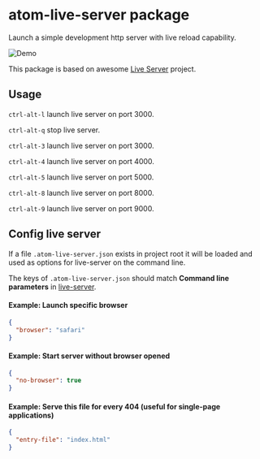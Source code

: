 # atom-live-server package

Launch a simple development http server with live reload capability.

![Demo](https://raw.githubusercontent.com/jas-chen/atom-live-server/master/doc/demo.gif)

This package is based on awesome [Live Server](https://github.com/tapio/live-server) project.

## Usage

`ctrl-alt-l` launch live server on port 3000.

`ctrl-alt-q` stop live server.

`ctrl-alt-3` launch live server on port 3000.

`ctrl-alt-4` launch live server on port 4000.

`ctrl-alt-5` launch live server on port 5000.

`ctrl-alt-8` launch live server on port 8000.

`ctrl-alt-9` launch live server on port 9000.


## Config live server

If a file `.atom-live-server.json` exists in project root it will be loaded and used as options for live-server on the command line.

The keys of `.atom-live-server.json` should match **Command line parameters** in [live-server](https://github.com/tapio/live-server).

#### Example: Launch specific browser
```json
{
  "browser": "safari"
}
```

#### Example: Start server without browser opened
```json
{
  "no-browser": true
}
```

#### Example: Serve this file for every 404 (useful for single-page applications)
```json
{
  "entry-file": "index.html"
}
```

